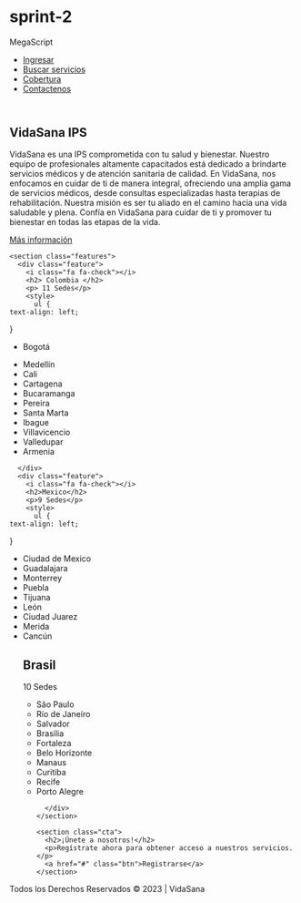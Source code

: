 # sprint-2
MegaScript
<!DOCTYPE html>
<html lang="en">
<head>
  <meta charset="UTF-8">
  <meta name="viewport" content="width=device-width, initial-scale=1.0">
  <link rel="stylesheet" href="styles.css">
  <title>VidaSana Salud y Bienestar</title>
</head>
<body>
  <header>
    <nav>
      <ul>
        <li><a href="#">Ingresar</a></li>
        <li><a href="#">Buscar servicios</a></li>
        <li><a href="#">Cobertura</a></li>
        <li><a href="#">Contactenos</a></li>
      </ul>
    </nav>
  </header>

  <main>
    <section class="hero">
      <div class="hero-content"
      >
        <h1>VidaSana IPS</h1>   
        <p>VidaSana es una IPS comprometida con tu salud y bienestar. Nuestro equipo de profesionales altamente capacitados está dedicado a brindarte servicios médicos y de atención sanitaria de calidad. En VidaSana, nos enfocamos en cuidar de ti de manera integral, ofreciendo una amplia gama de servicios médicos, desde consultas especializadas hasta terapias de rehabilitación. Nuestra misión es ser tu aliado en el camino hacia una vida saludable y plena. Confía en VidaSana para cuidar de ti y promover tu bienestar en todas las etapas de la vida.</p>
        <a href="#" class="btn">Más información</a>
    </div>
  </section>

    <section class="features">
      <div class="feature">
        <i class="fa fa-check"></i>
        <h2> Colombia </h2>
        <p> 11 Sedes</p>
        <style>
          ul {
    text-align: left;
  }
        </style>
        <ul> 
        <li>Bogotá</li>  
<li>Medellín</li>
<li>Cali</li>
<li>Cartagena</li>
<li>Bucaramanga</li>
<li>Pereira</li>
<li>Santa Marta</li>
<li>Ibague</li>
<li>Villavicencio</li>
<li>Valledupar</li>
<li>Armenia</li>
</ul>
        
      </div>
      <div class="feature">
        <i class="fa fa-check"></i>
        <h2>Mexico</h2>
        <p>9 Sedes</p>
        <style>
          ul {
    text-align: left;
  }
        </style>
        <ul> 
          <li>Ciudad de Mexico</li>
          <li>Guadalajara</li>
          <li>Monterrey</li>
          <li>Puebla</li>
          <li>Tijuana</li>
          <li>León</li>
          <li>Ciudad Juarez</li>
          <li>Merida</li>
          <li>Cancún</li>
      </div>
      <div class="feature">
        <i class="fa fa-check"></i>
        <h2> Brasil</h2>
        <p> 10 Sedes</p>
        <style>
          ul {
    text-align: left;
  }
        </style>
        <ul> 
          <li>São Paulo</li>
          <li>Río de Janeíro</li>
          <li>Salvador</li>
          <li>Brasilia</li>
          <li>Fortaleza</li>
          <li>Belo Horizonte</li>
          <li>Manaus</li>
          <li>Curitiba</li>
          <li>Recife</li>
          <li>Porto Alegre</li>
        
      </div>
    </section>

    <section class="cta">
      <h2>¡Únete a nosotros!</h2>
      <p>Regístrate ahora para obtener acceso a nuestros servicios.</p>
      <a href="#" class="btn">Registrarse</a>
    </section>
  </main>

  <footer>
    <p>Todos los Derechos Reservados &copy; 2023 | VidaSana</p>
  </footer>
</body>
    </html>
